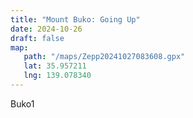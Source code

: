 ```yaml
---
title: "Mount Buko: Going Up"
date: 2024-10-26
draft: false
map:
   path: "/maps/Zepp20241027083608.gpx"
   lat: 35.957211
   lng: 139.078340
---
```


Buko1
